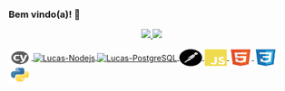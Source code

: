 ### Bem vindo(a)! 👋

<div align="center">
  <a href="https://www.linkedin/in/lukas-r4">
  <img height="180em" src="https://github-readme-stats.vercel.app/api?username=lukas-r4&show_icons=true&theme=dark&include_all_commits=true&count_private=true"/>
  <img height="180em" src="https://github-readme-stats.vercel.app/api/top-langs/?username=lukas-r4&layout=compact&langs_count=7&theme=dark"/>
</div>
  
  
 <div style="display: inline_block"><br>
  <img align="center" alt="Lucas-Cypress" height="30" width="40" src="https://raw.githubusercontent.com/Lukas-R4/Lukas-R4/aa576db1b6e1238fac3dcfcfa741831a47d7950a/file_type_cypress_icon_130654.svg">
  <img align="center" alt="Lucas-Nodejs" height="30" width="40" src="https://cdn.jsdelivr.net/gh/devicons/devicon/icons/nodejs/nodejs-original.svg">
  <img align="center" alt="Lucas-PostgreSQL" height="30" width="40" src="https://cdn.jsdelivr.net/gh/devicons/devicon/icons/postgresql/postgresql-original-wordmark.svg">
  <img align="center" alt="Lucas-postman" height="30" width="40" src="https://raw.githubusercontent.com/Lukas-R4/Lukas-R4/4d8efe49b677673d5f37268aa9ecb7694fd52435/postman_logo_icon_144970.svg">
  <img align="center" alt="Rafa-Js" height="30" width="40" src="https://raw.githubusercontent.com/devicons/devicon/master/icons/javascript/javascript-plain.svg">
  <img align="center" alt="Rafa-HTML" height="30" width="40" src="https://raw.githubusercontent.com/devicons/devicon/master/icons/html5/html5-original.svg">
  <img align="center" alt="Rafa-CSS" height="30" width="40" src="https://raw.githubusercontent.com/devicons/devicon/master/icons/css3/css3-original.svg">
  <img align="center" alt="Rafa-Python" height="30" width="40" src="https://raw.githubusercontent.com/devicons/devicon/master/icons/python/python-original.svg">
</div>

<!--
**Lukas-R4/Lukas-R4** is a ✨ _special_ ✨ repository because its `README.md` (this file) appears on your GitHub profile.

Here are some ideas to get you started:

- 🔭 I’m currently working on ...
- 🌱 I’m currently learning ...
- 👯 I’m looking to collaborate on ...
- 🤔 I’m looking for help with ...
- 💬 Ask me about ...
- 📫 How to reach me: ...
- 😄 Pronouns: ...
- ⚡ Fun fact: ...
-->

